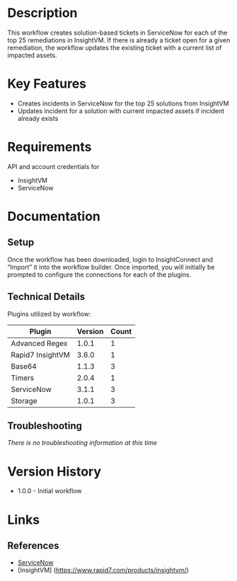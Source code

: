 # Description

This workflow creates solution-based tickets in ServiceNow for each of the top 25 remediations in InsightVM.  If there is already a ticket open for a given remediation, the workflow updates the existing ticket with a current list of impacted assets.

# Key Features

* Creates incidents in ServiceNow for the top 25 solutions from InsightVM
* Updates incident for a solution with current impacted assets if incident already exists

# Requirements

API and account credentials for

* InsightVM
* ServiceNow

# Documentation

## Setup

Once the workflow has been downloaded, login to InsightConnect and “Import” it into the workflow builder. Once imported, you will initially be prompted to configure the connections for each of the plugins.


## Technical Details

Plugins utilized by workflow:

|Plugin|Version|Count|
|----|----|--------|
|Advanced Regex|1.0.1|1|
|Rapid7 InsightVM|3.6.0|1|
|Base64|1.1.3|3|
|Timers|2.0.4|1|
|ServiceNow|3.1.1|3|
|Storage|1.0.1|3|

## Troubleshooting

_There is no troubleshooting information at this time_

# Version History

* 1.0.0 - Initial workflow

# Links

## References

* [ServiceNow](https://www.servicenow.com)
* [InsightVM] (https://www.rapid7.com/products/insightvm/)
